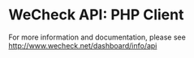 WeCheck API: PHP Client
===============

For more information and documentation, please see http://www.wecheck.net/dashboard/info/api
